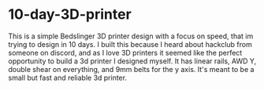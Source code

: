 # 10-day-3D-printer
This is a simple Bedslinger 3D printer design with a focus on speed, that im trying to design in 10 days. I built this because I heard about hackclub from someone on discord, and as I love 3D printers it seemed like the perfect opportunity to build a 3d printer I designed myself. It has linear rails, AWD Y, double shear on everything, and 9mm belts for the y axis. It's meant to be a small but fast and reliable 3d printer.

<imc src=https://github.com/Logan13603/10-day-3D-printer/blob/main/gallery/June%2022nd/final%20printer.png>
